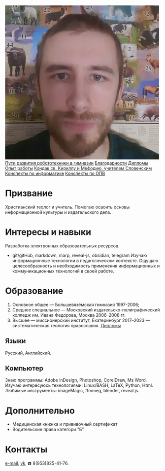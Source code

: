 ![Фото на фоне животных|100px](photo.jpg)
<br>
[Пути развития робототехники в гимназии](robot.md)
[Благодарности](gratitude.md)
[Дипломы](diplom.md)
[Опыт работы](work_experience.md)
[Кондак св. Кириллу и Мефодию, учителем Словенским](kondak.md)
[Конспекты по информатике](https://nazarovki.github.io/computer-science)
[Конспекты по ОПВ](https://nazarovki.github.io/vera/)

# Призвание
Христианский теолог и учитель. 
Помогаю освоить основы информационной культуры и издательского дела.

# Интересы и навыки
Разработка электронных образовательных ресурсов. 
- git/gitHub, markdown, marp, reveal-js, obsidian, telegram
Изучаю информационные технологии в педагогическом контексте. Ощущаю целесообразность и необходимость применения информационных и коммуникационных технологий в своей работе. 


# Образование
1. Основное общее — Большевязёмская гимназия 1997-2006;
2. Среднее специальное — Московский издательско-полиграфический колледж им. Ивана Федорова, Москва 2006–2008 гг.
3. Высшее — миссионерский институт, Екатеринбург 2017–2023 — систематическая теология православия.
[Дипломы](diplom.md)

## Языки 
Русский, Английский. 

## Компьютер
Знаю программы: Adobe inDesign,  Photoshop, CorelDraw, Ms Word.
Изучаю интересуюсь технологиями: Linux/BASH, LaTeX, Python, Html.
Любимые инструменты: imageMagic, ffmmeg, blender, reveal.js.

# Дополнительно
- Медицинская книжка и прививочный сертификат
- Водительские права категори "Б"

# Контакты 
[e-mail](kirilnazarov@gmail.com), 
[vk](https://vk.com/nazarov_ki), 
☎️ 8(953)825-41-76.
<!---
NazarovKI/NazarovKI is a ✨ special ✨ repository because its `README.md` (this file) appears on your GitHub profile.
You can click the Preview link to take a look at your changes.
--->
